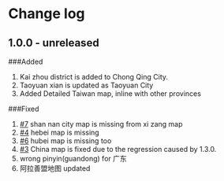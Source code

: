 # Change log

## 1.0.0 - unreleased

###Added

1. Kai zhou district is added to Chong Qing City.
2. Taoyuan xian is updated as Taoyuan City
3. Added Detailed Taiwan map, inline with other provinces

###Fixed

1. [#7](https://github.com/chfw/jupyter-echarts/issues/7) shan nan city map is missing from xi zang map
2. [#4](https://github.com/chfw/jupyter-echarts/issues/4) hebei map is missing
3. [#6](https://github.com/chfw/jupyter-echarts/issues/6) hubei map is missing too
4. [#3](https://github.com/chfw/jupyter-echarts/issues/3) China map is fixed due to
   the regression caused by 1.3.0.
5. wrong pinyin(guandong) for 广东
6. 阿拉善盟地图 updated



